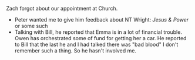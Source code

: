 Zach forgot about our appointment at Church.

- Peter wanted me to give him feedback about NT Wright: *Jesus & Power* or some such
- Talking with Bill, he reported that Emma is in a lot of financial trouble. Owen has orchestrated some of fund for getting her a car. He reported to Bill that the last he and I had talked there was "bad blood" I don't remember such a thing. So he hasn't involved me.
